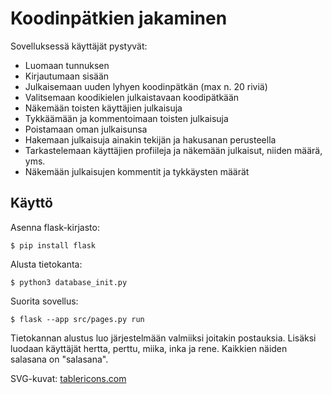 # Koodinpätkien jakaminen

Sovelluksessä käyttäjät pystyvät:

- Luomaan tunnuksen
- Kirjautumaan sisään
- Julkaisemaan uuden lyhyen koodinpätkän (max n. 20 riviä)
- Valitsemaan koodikielen julkaistavaan koodipätkään
- Näkemään toisten käyttäjien julkaisuja
- Tykkäämään ja kommentoimaan toisten julkaisuja
- Poistamaan oman julkaisunsa
- Hakemaan julkaisuja ainakin tekijän ja hakusanan perusteella
- Tarkastelemaan käyttäjien profiileja ja näkemään julkaisut, niiden määrä, yms.
- Näkemään julkaisujen kommentit ja tykkäysten määrät

## Käyttö

Asenna flask-kirjasto:

```
$ pip install flask
```

Alusta tietokanta:

```
$ python3 database_init.py
```

Suorita sovellus:

```
$ flask --app src/pages.py run
```

Tietokannan alustus luo järjestelmään valmiiksi joitakin postauksia. Lisäksi luodaan käyttäjät hertta, perttu, miika, inka ja rene. Kaikkien näiden salasana on "salasana".

SVG-kuvat: [tablericons.com](https://tablericons.com)
